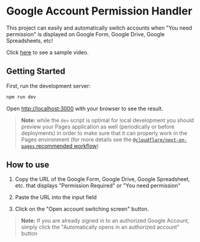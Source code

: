 # Google Account Permission Handler

This project can easily and automatically switch accounts when "You need permission" is displayed on Google Form, Google Drive, Google Spreadsheets, etc!

Click [here](https://youtu.be/7hDCUyQ6xiQ) to see a sample video.

## Getting Started

First, run the development server:

```bash
npm run dev
```

Open [http://localhost:3000](http://localhost:3000) with your browser to see the result.

> **Note:** while the `dev` script is optimal for local development you should preview your Pages application as well (periodically or before deployments) in order to make sure that it can properly work in the Pages environment (for more details see the [`@cloudflare/next-on-pages` recommended workflow](https://github.com/cloudflare/next-on-pages/blob/05b6256/internal-packages/next-dev/README.md#recommended-workflow))

## How to use

1. Copy the URL of the Google Form, Google Drive, Google Spreadsheet, etc. that displays "Permission Required" or "You need permission"

2. Paste the URL into the input field

3. Click on the "Open account switching screen" button.

> **Note:** If you are already signed in to an authorized Google Account, simply click the "Automatically opens in an authorized account" button
